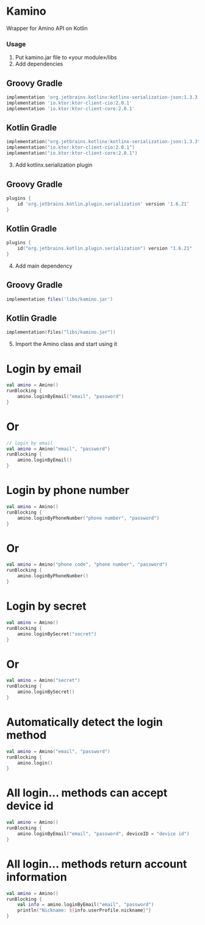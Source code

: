 # Kamino
Wrapper for Amino API on Kotlin

### Usage

1. Put kamino.jar file to «your module»/libs
2. Add dependencies
## Groovy Gradle
```groovy
implementation 'org.jetbrains.kotlinx:kotlinx-serialization-json:1.3.3'
implementation 'io.ktor:ktor-client-cio:2.0.1'
implementation 'io.ktor:ktor-client-core:2.0.1'
```
## Kotlin Gradle
```kotlin
implementation("org.jetbrains.kotlinx:kotlinx-serialization-json:1.3.3")
implementation("io.ktor:ktor-client-cio:2.0.1")
implementation("io.ktor:ktor-client-core:2.0.1")
```
3. Add kotlinx.serialization plugin
## Groovy Gradle
```groovy
plugins {
    id 'org.jetbrains.kotlin.plugin.serialization' version '1.6.21'
}
```
## Kotlin Gradle
```kotlin
plugins {
    id("org.jetbrains.kotlin.plugin.serialization") version "1.6.21"
}
```
4. Add main dependency
## Groovy Gradle
```groovy
implementation files('libs/kamino.jar')
```
## Kotlin Gradle
```kotlin
implementation(files("libs/kamino.jar"))
```
5. Import the Amino class and start using it

# Login by email
```kotlin
val amino = Amino()
runBlocking {
    amino.loginByEmail("email", "password")
}
```
# Or
```kotlin
// login by email
val amino = Amino("email", "password")
runBlocking {
    amino.loginByEmail()
}
```
# Login by phone number
```kotlin
val amino = Amino()
runBlocking {
    amino.loginByPhoneNumber("phone number", "password")
}
```
# Or
```kotlin
val amino = Amino("phone code", "phone number", "password")
runBlocking {
    amino.loginByPhoneNumber()
}
```
# Login by secret
```kotlin
val amino = Amino()
runBlocking {
    amino.loginBySecret("secret")
}
```
# Or
```kotlin
val amino = Amino("secret")
runBlocking {
    amino.loginBySecret()
}
```
# Automatically detect the login method 
```kotlin
val amino = Amino("email", "password")
runBlocking {
    amino.login()
}
```
# All login... methods can accept device id
```kotlin
val amino = Amino()
runBlocking {
    amino.loginByEmail("email", "password", deviceID = "device id")
}
```
# All login... methods return account information
```kotlin
val amino = Amino()
runBlocking {
    val info = amino.loginByEmail("email", "password")
    println("Nickname: ${info.userProfile.nickname}"}
}
```

